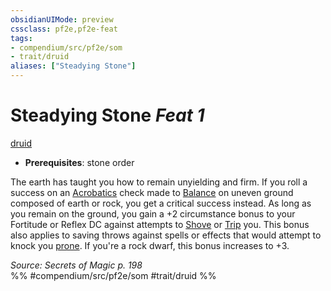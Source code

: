 ```yaml
---
obsidianUIMode: preview
cssclass: pf2e,pf2e-feat
tags:
- compendium/src/pf2e/som
- trait/druid
aliases: ["Steadying Stone"]
---
```

# Steadying Stone  *Feat 1*  
[druid](../../Rules/traits/druid.md)  

- **Prerequisites**: stone order

The earth has taught you how to remain unyielding and firm. If you roll a success on an [Acrobatics](../skills.md#Acrobatics) check made to [Balance](../../Rules/actions/balance.md) on uneven ground composed of earth or rock, you get a critical success instead. As long as you remain on the ground, you gain a +2 circumstance bonus to your Fortitude or Reflex DC against attempts to [Shove](../../Rules/actions/shove.md) or [Trip](../../Rules/actions/trip.md) you. This bonus also applies to saving throws against spells or effects that would attempt to knock you [prone](../../Rules/conditions.md#Prone). If you're a rock dwarf, this bonus increases to +3.

*Source: Secrets of Magic p. 198*  
%% #compendium/src/pf2e/som #trait/druid %%